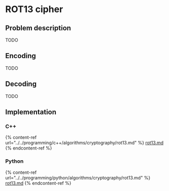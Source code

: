 # ROT13 cipher

## Problem description

TODO

## Encoding

TODO

## Decoding

TODO

## Implementation

### C++

{% content-ref url="../../programming/c++/algorithms/cryptography/rot13.md" %}
[rot13.md](../../programming/c++/algorithms/cryptography/rot13.md)
{% endcontent-ref %}

### Python

{% content-ref url="../../programming/python/algorithms/cryptography/rot13.md" %}
[rot13.md](../../programming/python/algorithms/cryptography/rot13.md)
{% endcontent-ref %}
